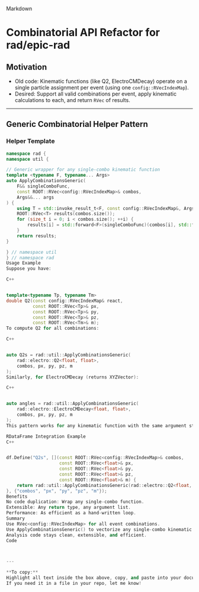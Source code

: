 
Markdown


# Combinatorial API Refactor for rad/epic-rad

## Motivation
- Old code: Kinematic functions (like Q2, ElectroCMDecay) operate on a single particle assignment per event (using one `config::RVecIndexMap`).
- Desired: Support all valid combinations per event, apply kinematic calculations to each, and return `RVec` of results.

---

## Generic Combinatorial Helper Pattern

### Helper Template

```cpp
namespace rad {
namespace util {

// Generic wrapper for any single-combo kinematic function
template <typename F, typename... Args>
auto ApplyCombinationsGeneric(
    F&& singleComboFunc,
    const ROOT::RVec<config::RVecIndexMap>& combos,
    Args&&... args
) {
    using T = std::invoke_result_t<F, const config::RVecIndexMap&, Args...>;
    ROOT::RVec<T> results(combos.size());
    for (size_t i = 0; i < combos.size(); ++i) {
        results[i] = std::forward<F>(singleComboFunc)(combos[i], std::forward<Args>(args)...);
    }
    return results;
}

} // namespace util
} // namespace rad
Usage Example
Suppose you have:

C++


template<typename Tp, typename Tm>
double Q2(const config::RVecIndexMap& react,
          const ROOT::RVec<Tp>& px,
          const ROOT::RVec<Tp>& py,
          const ROOT::RVec<Tp>& pz,
          const ROOT::RVec<Tm>& m);
To compute Q2 for all combinations:

C++


auto Q2s = rad::util::ApplyCombinationsGeneric(
    rad::electro::Q2<float, float>,
    combos, px, py, pz, m
);
Similarly, for ElectroCMDecay (returns XYZVector):

C++


auto angles = rad::util::ApplyCombinationsGeneric(
    rad::electro::ElectroCMDecay<float, float>,
    combos, px, py, pz, m
);
This pattern works for any kinematic function with the same argument style.

RDataFrame Integration Example
C++


df.Define("Q2s", [](const ROOT::RVec<config::RVecIndexMap>& combos,
                    const ROOT::RVec<float>& px,
                    const ROOT::RVec<float>& py,
                    const ROOT::RVec<float>& pz,
                    const ROOT::RVec<float>& m) {
    return rad::util::ApplyCombinationsGeneric(rad::electro::Q2<float, float>, combos, px, py, pz, m);
}, {"combos", "px", "py", "pz", "m"});
Benefits
No code duplication: Wrap any single-combo function.
Extensible: Any return type, any argument list.
Performance: As efficient as a hand-written loop.
Summary
Use RVec<config::RVecIndexMap> for all event combinations.
Use ApplyCombinationsGeneric() to vectorize any single-combo kinematic function.
Analysis code stays clean, extensible, and efficient.
Code



---

**To copy:**  
Highlight all text inside the box above, copy, and paste into your documentation, README, or wherever you need it.  
If you need it in a file in your repo, let me know!



